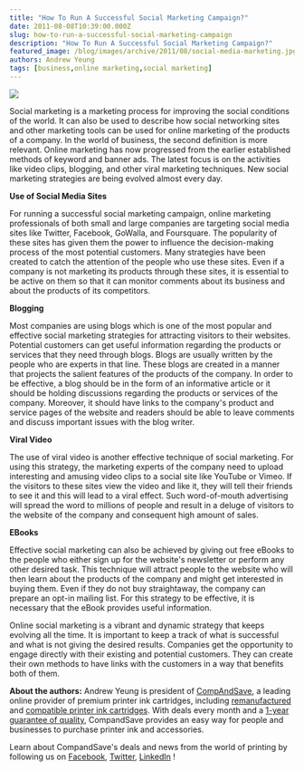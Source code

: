 ```yaml
---
title: "How To Run A Successful Social Marketing Campaign?"
date: 2011-08-08T10:39:00.000Z
slug: how-to-run-a-successful-social-marketing-campaign
description: "How To Run A Successful Social Marketing Campaign?"
featured_image: /blog/images/archive/2011/08/social-media-marketing.jpg
authors: Andrew Yeung
tags: [business,online marketing,social marketing]
---
```


[![](/blog/images/social-media-marketing.jpg)](/blog/images/social-media-marketing.jpg)

Social marketing is a marketing process for improving the social conditions of the world. It can also be used to describe how social networking sites and other marketing tools can be used for online marketing of the products of a company. In the world of business, the second definition is more relevant. Online marketing has now progressed from the earlier established methods of keyword and banner ads. The latest focus is on the activities like video clips, blogging, and other viral marketing techniques. New social marketing strategies are being evolved almost every day.

**Use of Social Media Sites**

For running a successful social marketing campaign, online marketing professionals of both small and large companies are targeting social media sites like Twitter, Facebook, GoWalla, and Foursquare. The popularity of these sites has given them the power to influence the decision-making process of the most potential customers. Many strategies have been created to catch the attention of the people who use these sites. Even if a company is not marketing its products through these sites, it is essential to be active on them so that it can monitor comments about its business and about the products of its competitors.

**Blogging**

Most companies are using blogs which is one of the most popular and effective social marketing strategies for attracting visitors to their websites. Potential customers can get useful information regarding the products or services that they need through blogs. Blogs are usually written by the people who are experts in that line. These blogs are created in a manner that projects the salient features of the products of the company. In order to be effective, a blog should be in the form of an informative article or it should be holding discussions regarding the products or services of the company. Moreover, it should have links to the company's product and service pages of the website and readers should be able to leave comments and discuss important issues with the blog writer.

**Viral Video**

The use of viral video is another effective technique of social marketing. For using this strategy, the marketing experts of the company need to upload interesting and amusing video clips to a social site like YouTube or Vimeo. If the visitors to these sites view the video and like it, they will tell their friends to see it and this will lead to a viral effect. Such word-of-mouth advertising will spread the word to millions of people and result in a deluge of visitors to the website of the company and consequent high amount of sales.

**EBooks**

Effective social marketing can also be achieved by giving out free eBooks to the people who either sign up for the website's newsletter or perform any other desired task. This technique will attract people to the website who will then learn about the products of the company and might get interested in buying them. Even if they do not buy straightaway, the company can prepare an opt-in mailing list. For this strategy to be effective, it is necessary that the eBook provides useful information.

Online social marketing is a vibrant and dynamic strategy that keeps evolving all the time. It is important to keep a track of what is successful and what is not giving the desired results. Companies get the opportunity to engage directly with their existing and potential customers. They can create their own methods to have links with the customers in a way that benefits both of them.

  
**About the authors:** Andrew Yeung is president of [CompAndSave](https://www.compandsave.com/), a leading online provider of premium printer ink cartridges, including [remanufactured](https://www.compandsave.com/help) and [compatible printer ink cartridges](https://www.compandsave.com/help). With deals every month and a [1-year guarantee of quality](https://www.compandsave.com/help), CompandSave provides an easy way for people and businesses to purchase printer ink and accessories.

Learn about CompandSave's deals and news from the world of printing by following us on [Facebook](https://www.facebook.com/compandsave.ink), [Twitter](https://twitter.com/compandsave), [LinkedIn](https://www.linkedin.com) !